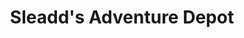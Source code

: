 ---
title: "Sleadd's Adventure Depot"
url: /grants-pass/sleadds-adventure-depot/
shop: Spielzeug
---